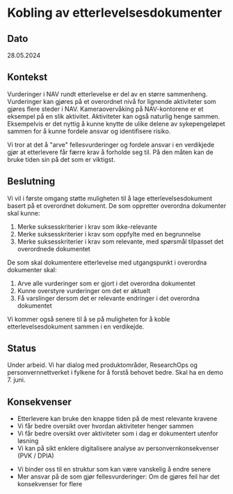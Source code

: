 # Kobling av etterlevelsesdokumenter

## Dato

28.05.2024

## Kontekst
Vurderinger i NAV rundt etterlevelse er del av en større sammenheng.
Vurderinger kan gjøres på et overordnet nivå for lignende aktiviteter som gjøres flere steder i NAV.
Kameraovervåking på NAV-kontorene er et eksempel på en slik aktivitet.
Aktiviteter kan også naturlig henge sammen.
Eksempelvis er det nyttig å kunne knytte de ulike delene av sykepengeløpet sammen for å kunne fordele ansvar og identifisere risiko.

Vi tror at det å "arve" fellesvurderinger og fordele ansvar i en verdikjede gjør at etterlevere får færre krav å forholde seg til.
På den måten kan de bruke tiden sin på det som er viktigst.

## Beslutning
Vi vil i første omgang støtte muligheten til å lage etterlevelsesdokument basert på et overordnet dokument.
De som oppretter overordna dokumenter skal kunne:
1. Merke suksesskriterier i krav som ikke-relevante
2. Merke suksesskriterier i krav som oppfylte med en begrunnelse
3. Merke suksesskriterier i krav som relevante, med spørsmål tilpasset det overordnede dokumentet

De som skal dokumentere etterlevelse med utgangspunkt i overordna dokumenter skal:
1. Arve alle vurderinger som er gjort i det overordna dokumentet
2. Kunne overstyre vurderinger om det er aktuelt
3. Få varslinger dersom det er relevante endringer i det overordna dokumentet

Vi kommer også senere til å se på muligheten for å koble etterlevelsesdokument sammen i en verdikejde.

## Status
Under arbeid.
Vi har dialog med produktområder, ResearchOps og personvernnettverket i fylkene for å forstå behovet bedre.
Skal ha en demo 7. juni.

## Konsekvenser
+ Etterlevere kan bruke den knappe tiden på de mest relevante kravene
+ Vi får bedre oversikt over hvordan aktiviteter henger sammen
+ Vi får bedre oversikt over aktiviteter som i dag er dokumentert utenfor løsning
+ Vi kan på sikt enklere digitalisere analyse av personvernkonsekvenser (PVK / DPIA)
- Vi binder oss til en struktur som kan være vanskelig å endre senere
- Mer ansvar på de som gjør fellesvurderinger: Om de gjøres feil har det konsekvenser for flere